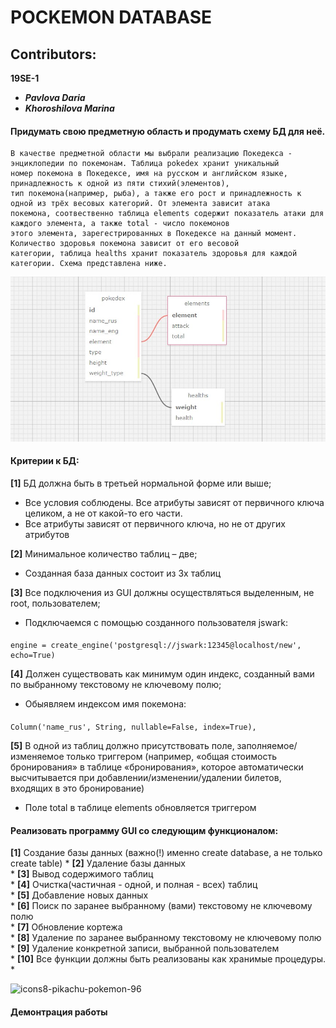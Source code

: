 # POCKEMON DATABASE
## Contributors:
**19SE-1**
* ***Pavlova Daria*** 
* ***Khoroshilova Marina***

#### Придумать свою предметную область и продумать схему БД для неё.
	В качестве предметной области мы выбрали реализацию Покедекса - энциклопедии по покемонам. Таблица pokedex хранит уникальный
	номер покемона в Покедексе, имя на русском и английском языке, принадлежность к одной из пяти стихий(элементов), 
	тип покемона(например, рыба), а также его рост и принадлежность к одной из трёх весовых категорий. От элемента зависит атака
	покемона, соотвественно таблица elements содержит показатель атаки для каждого элемента, а также total - число покемонов
	этого элемента, зарегестрированных в Покедексе на данный момент. Количество здоровья покемона зависит от его весовой
	категории, таблица healths хранит показатель здоровья для каждой категории. Схема представлена ниже.
	
    
![alt text](https://github.com/jswark/dataBaseProject/blob/readme/new_schema.jpg)​

#### Критерии к БД:
**[1]** БД должна быть в третьей нормальной форме или выше;

* Все условия соблюдены. Все атрибуты зависят от первичного ключа целиком, а не от какой-то его части. 
* Все атрибуты зависят от первичного ключа, но не от других атрибутов
 
**[2]** Минимальное количество таблиц – две;

* Созданная база данных состоит из 3х таблиц 

**[3]** Все подключения из GUI должны осуществляться выделенным, не root, пользователем;

* Подключаемся с помощью созданного пользователя jswark:
####
	engine = create_engine('postgresql://jswark:12345@localhost/new', echo=True)

**[4]** Должен существовать как минимум один индекс, 
    созданный вами по выбранному текстовому не ключевому полю;

* Обыявляем индексом имя покемона:
####
	Column('name_rus', String, nullable=False, index=True),

**[5]** В одной из таблиц должно присутствовать поле, заполняемое/изменяемое только триггером 
(например, «общая стоимость бронирования» в таблице «бронирования», которое автоматически 
высчитывается при добавлении/изменении/удалении билетов, входящих в это бронирование)

* Поле total в таблице elements обновляется триггером

#### Реализовать программу GUI со следующим функционалом:
**[1]** Создание базы данных (важно(!) именно create database, а не только create table) 
* 
**[2]** Удаление базы данных  
*
**[3]** Вывод содержимого таблиц  
*
**[4]** Очистка(частичная - одной, и полная - всех) таблиц  
*
**[5]** Добавление новых данных  
*
**[6]** Поиск по заранее выбранному (вами) текстовому не ключевому полю  
*
**[7]** Обновление кортежа  
*
**[8]** Удаление по заранее выбранному текстовому не ключевому полю  
*
**[9]** Удаление конкретной записи, выбранной пользователем  
*
**[10]** Все функции должны быть реализованы как хранимые процедуры. 
* 

![icons8-pikachu-pokemon-96](https://user-images.githubusercontent.com/55359172/121788046-d6aa7c80-cbd2-11eb-8a66-7bf7121a7305.png)


#### Демонтрация работы 
